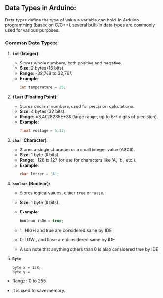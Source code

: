 
## Data Types in Arduino:

Data types define the type of value a variable can hold. In Arduino programming (based on C/C++), several built-in data types are commonly used for various purposes.

### Common Data Types:

1. **`int` (Integer):**
   - Stores whole numbers, both positive and negative.
   - **Size**: 2 bytes (16 bits).
   - **Range**: -32,768 to 32,767.
   - **Example**:
     ```cpp
     int temperature = 25;
     ```

2. **`float` (Floating Point):**
   - Stores decimal numbers, used for precision calculations.
   - **Size**: 4 bytes (32 bits).
   - **Range**: ±3.4028235E+38 (large range, up to 6-7 digits of precision).
   - **Example**:
     ```cpp
     float voltage = 5.12;
     ```

3. **`char` (Character):**
   - Stores a single character or a small integer value (ASCII).
   - **Size**: 1 byte (8 bits).
   - **Range**: -128 to 127 (or use for characters like 'A', 'b', etc.).
   - **Example**:
     ```cpp
     char letter = 'A';
     ```

4. **`boolean` (Boolean):**
   - Stores logical values, either `true` or `false`.
   - **Size**: 1 byte (8 bits).
   - **Example**:
     ```cpp
     boolean isOn = true;
     ```

    - 1 , HIGH and true are considered same by IDE
    - 0, LOW , and flase are donsidered same by IDE
    - Alson note that anything others than 0 is also considered true by IDE

5. **`Byte`**

    ```
    byte x = 158;
    byte y = 
    ```

- Range : 0 to 255

- it is used to save memory.